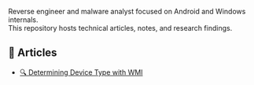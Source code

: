 Reverse engineer and malware analyst focused on Android and Windows internals.  
This repository hosts technical articles, notes, and research findings.

## 📄 Articles

- [🔍 Determining Device Type with WMI](Determining-DeviceType-with-WMI.md)
